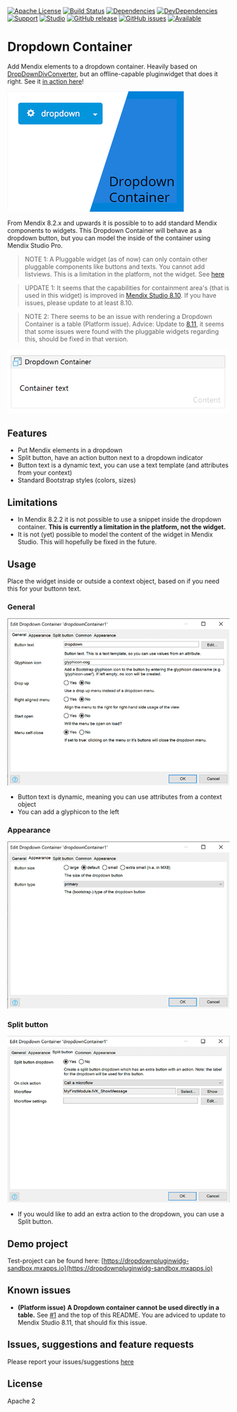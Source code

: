 [![Apache License](https://img.shields.io/badge/license-Apache%202.0-orange.svg)](http://www.apache.org/licenses/LICENSE-2.0)
[![Build Status](https://travis-ci.org/JelteMX/mendix-dropdown-container.svg?branch=master)](https://travis-ci.org/JelteMX/mendix-dropdown-container)
[![Dependencies](https://david-dm.org/JelteMX/mendix-dropdown-container.svg)]([https://david-dm.org/JelteMX/mendix-dropdown-container](https://david-dm.org/JelteMX/mendix-dropdown-container))
[![DevDependencies](https://david-dm.org/JelteMX/mendix-dropdown-container/dev-status.svg)]([https://david-dm.org/JelteMX/mendix-dropdown-container?type=dev](https://david-dm.org/JelteMX/mendix-dropdown-container?type=dev))
[![Support](https://img.shields.io/badge/Support-Community%20(no%20active%20support)-orange.svg)](https://docs.mendix.com/developerportal/app-store/app-store-content-support)
[![Studio](https://img.shields.io/badge/Studio%20version-8.2%2B-blue.svg)](https://appstore.home.mendix.com/link/modeler/)
[![GitHub release](https://img.shields.io/github/release/JelteMX/mendix-dropdown-container)](https://github.com/JelteMX/mendix-dropdown-container/releases/latest)
[![GitHub issues](https://img.shields.io/github/issues/JelteMX/mendix-dropdown-container)](https://github.com/JelteMX/mendix-dropdown-container/issues)
[![Available](https://img.shields.io/badge/Test%20Project-available-green.svg)](https://github.com/JelteMX/widget-test-projects)

# Dropdown Container

Add Mendix elements to a dropdown container. Heavily based on [DropDownDivConverter](https://appstore.home.mendix.com/link/app/2089/), but an offline-capable pluginwidget that does it right. See it [in action here](https://dropdownpluginwidg-sandbox.mxapps.io)!

![AppStore](/assets/AppStoreIcon.png)

From Mendix 8.2.x and upwards it is possible to to add standard Mendix components to widgets. This Dropdown Container will behave as a dropdown button, but you can model the inside of the container using Mendix Studio Pro.

> NOTE 1: A Pluggable widget (as of now) can only contain other pluggable components like buttons and texts. You cannot add listviews. This is a limitation in the platform, not the widget. See [here](https://github.com/JelteMX/mendix-dropdown-container/issues/3)

> UPDATE 1: It seems that the capabilities for containment area's (that is used in this widget) is improved in [Mendix Studio 8.10](https://docs.mendix.com/releasenotes/studio-pro/8.10#8100). If you have issues, please update to at least 8.10.

> NOTE 2: There seems to be an issue with rendering a Dropdown Container is a table (Platform issue). Advice: Update to [8.11](https://docs.mendix.com/releasenotes/studio-pro/8.11), it seems that some issues were found with the pluggable widgets regarding this, should be fixed in that version.

![Modeler](/assets/modeler.png)

## Features

- Put Mendix elements in a dropdown
- Split button, have an action button next to a dropdown indicator
- Button text is a dynamic text, you can use a text template (and attributes from your context)
- Standard Bootstrap styles (colors, sizes)

## Limitations

- In Mendix 8.2.2 it is not possible to use a snippet inside the dropdown container. **This is currently a limitation in the platform, not the widget.**
- It is not (yet) possible to model the content of the widget in Mendix Studio. This will hopefully be fixed in the future.

## Usage

Place the widget inside or outside a context object, based on if you need this for your buttonn text.

### General

![settings1](/assets/settings1.png)

- Button text is dynamic, meaning you can use attributes from a context object
- You can add a glyphicon to the left

### Appearance

![settings2](/assets/settings2.png)

### Split button

![settings3](/assets/settings3.png)

- If you would like to add an extra action to the dropdown, you can use a Split button.

## Demo project

Test-project can be found here: [https://dropdownpluginwidg-sandbox.mxapps.io](https://dropdownpluginwidg-sandbox.mxapps.io)

## Known issues

- **(Platform issue)** __A Dropdown container cannot be used directly in a table.__ See [#1](https://github.com/JelteMX/mendix-dropdown-container/issues/1) and the top of this README. You are adviced to update to Mendix Studio 8.11, that should fix this issue.

## Issues, suggestions and feature requests

Please report your issues/suggestions [here](https://github.com/JelteMX/mendix-dropdown-container/issues)

## License

Apache 2
